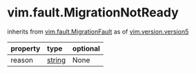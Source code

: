 vim.fault.MigrationNotReady
===========================
inherits from [vim.fault.MigrationFault](docs/vim.fault.MigrationFault.md)
as of [vim.version.version5](docs/vim.version.md)

| property | type | optional |
|:---------|:-----|:---------|
| reason | [string](string.md "string") | None |
